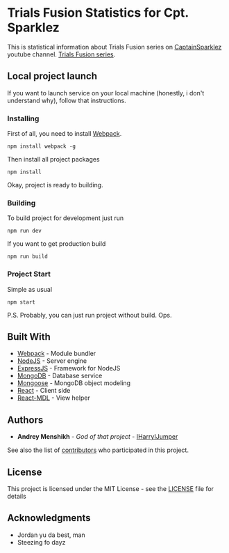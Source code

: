 # Trials Fusion Statistics for Cpt. Sparklez

This is statistical information about Trials Fusion series on [CaptainSparklez](https://www.youtube.com/user/CaptainSparklez) youtube channel.
[Trials Fusion series](https://www.youtube.com/playlist?list=PLSUHnOQiYNg2fPllGpaWC2jVyUufsi8aa).

## Local project launch

If you want to launch service on your local machine (honestly, i don't understand why), follow that instructions.

### Installing

First of all, you need to install [Webpack](http://webpack.github.io).

```
npm install webpack -g
```

Then install all project packages

```
npm install
```

Okay, project is ready to building.

### Building

To build project for development just run

```
npm run dev
```

If you want to get production build

```
npm run build
```

### Project Start

Simple as usual

```
npm start
```

P.S. Probably, you can just run project without build. Ops. 

## Built With

* [Webpack](http://webpack.github.io) - Module bundler
* [NodeJS](https://nodejs.org/en/) - Server engine
* [ExpressJS](http://expressjs.com/) - Framework for NodeJS
* [MongoDB](https://www.mongodb.com) - Database service
* [Mongoose](http://mongoosejs.com) - MongoDB object modeling
* [React](https://facebook.github.io/react/) - Client side
* [React-MDL](https://github.com/react-mdl/react-mdl) - View helper

## Authors

* **Andrey Menshikh** - *God of that project* - [IHarryIJumper](https://github.com/IHarryIJumper)

See also the list of [contributors](https://github.com/IHarryIJumper/trials-fusion-stats-cptsparkles/graphs/contributors) who participated in this project.

## License

This project is licensed under the MIT License - see the [LICENSE](LICENSE) file for details

## Acknowledgments

* Jordan yu da best, man
* Steezing fo dayz
